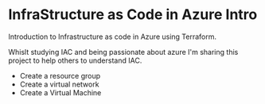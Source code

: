 # InfraStructure as Code in Azure Intro

Introduction to Infrastructure as code in Azure using Terraform. 

Whislt studying IAC and being passionate about azure I'm sharing this project to help others to understand IAC. 

- Create a resource group
- Create a virtual network
- Create a Virtual Machine